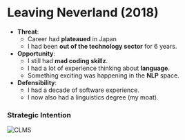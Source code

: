 # Leaving Neverland (2018)

- **Threat**:
  - Career had **plateaued** in Japan
  - I had been **out of the technology sector** for 6 years.
- **Opportunity**:
  - I still had **mad coding skillz**.
  - I had a lot of experience thinking about **language**.
  - Something exciting was happening in the **NLP** space.
- **Defensibility**:
  - I had a decade of software experience.
  - I now also had a linguistics degree (my moat).

### Strategic Intention

![CLMS](/clms.png)

 
